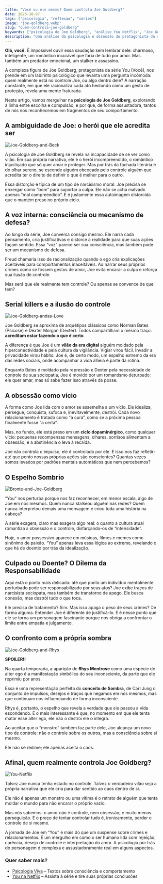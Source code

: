 ```yaml
---
title: "Você ou ele mesmo? Quem controla Joe Goldberg?"
date: 2025-10-07
tags: ["psicologia", "reflexao", "series"]
image: "joe-goldberg.webp"
slug: "quem-controla-joe-goldberg"
keywords: ["psicologia de Joe Goldberg", "análise You Netflix", "Joe Goldberg é psicopata", "livre-arbítrio e controle mental", "análise psicológica de You"]
description: "Uma análise da psicologia e obsessão do protagonista da série You (Você) da Netflix."
---
```


**Olá, você.** É impossível ouvir essa saudação sem lembrar dele: charmoso, inteligente, um romântico incurável que faria de tudo por amor. Mas também um predador emocional, um stalker e assassino.

A complexa figura de Joe Goldberg, protagonista da série You (Você), nos prende em um labirinto psicológico que levanta uma pergunta incômoda: quem realmente está no controle Joe, ou algo dentro dele? A narração constante, em que ele racionaliza cada ato hediondo como um gesto de proteção, revela uma mente fraturada.

Neste artigo, vamos mergulhar na **psicologia de Joe Goldberg**, explorando a linha entre escolha e compulsão, e por que, de forma assustadora, tantos de nós nos reconhecemos em fragmentos de seu comportamento.

## A ambiguidade de Joe: o herói que ele acredita ser

![Joe-Goldberg-and-Beck](Joe-Goldberg-and-Beck.webp)

A psicologia de Joe Goldberg se revela na incapacidade de se ver como vilão. Em sua própria narrativa, ele é o herói incompreendido, o romântico injustiçado que só quer amar e proteger.
Mas por trás da fachada literária e do olhar sereno, se esconde alguém obcecado pelo controle alguém que acredita ter o direito de definir o que é melhor para o outro.

Essa distorção é típica de um tipo de narcisismo moral: Joe precisa se enxergar como “bom” para suportar a culpa. Ele não se acha malvado apenas “mal compreendido”. E é justamente essa autoimagem distorcida que o mantém preso no próprio ciclo.

## A voz interna: consciência ou mecanismo de defesa?

Ao longo da série, Joe conversa consigo mesmo. Ele narra cada pensamento, cria justificativas e distorce a realidade para que suas ações façam sentido. Essa “voz” parece ser sua consciência, mas também pode ser um mecanismo de defesa.

Freud chamaria isso de racionalização quando o ego cria explicações aceitáveis para comportamentos inaceitáveis. Ao narrar seus próprios crimes como se fossem gestos de amor, Joe evita encarar a culpa e reforça sua ilusão de controle.

Mas será que ele realmente tem controle? Ou apenas se convence de que tem?

## Serial killers e a ilusão do controle

![Joe-Goldberg-andas-Love](Joe-Goldberg-andas-Love.webp)

Joe Goldberg se aproxima de arquétipos clássicos como Norman Bates (Psicose) e Dexter Morgan (Dexter). Todos compartilham o mesmo traço: **acreditam estar fazendo o que é certo**. 

A diferença é que Joe é um **vilão da era digital** alguém moldado pela hiperconectividade e pela cultura da vigilância. Vigiar virou fácil. Invadir a privacidade virou hábito. Joe é, de certo modo, um espelho extremo da era das redes sociais, onde acompanhar a vida alheia é parte da rotina.

Enquanto Bates é moldado pela repressão e Dexter pela necessidade de controle de sua sociopatia, Joe é movido por um romantismo deturpado: ele quer amar, mas só sabe fazer isso através da posse.

## A obsessão como vício

A forma como Joe lida com o amor se assemelha a um vício. Ele idealiza, persegue, conquista, sufoca e, inevitavelmente, destrói. Cada novo relacionamento é tratado como “a cura”, como se a próxima pessoa finalmente fosse “a certa”.

Mas, no fundo, ele está preso em um **ciclo dopaminérgico**, como qualquer vício: pequenas recompensas mensagens, olhares, sorrisos alimentam a obsessão, e a abstinência o leva à recaída.

Joe não controla o impulso; ele é controlado por ele. E isso nos faz refletir: até que ponto nossas próprias ações são conscientes? Quantas vezes somos levados por padrões mentais automáticos que nem percebemos?

## O Espelho Sombrio

![Bronte-and-Joe-Goldberg](Bronte-and-Joe-Goldberg.webp)

“You” nos perturba porque nos faz reconhecer, em menor escala, algo de Joe em nós mesmos.
Quem nunca stalkeou alguém nas redes? Quem nunca interpretou demais uma mensagem e criou toda uma história na cabeça?

A série exagera, claro mas exagera algo real: o quanto a cultura atual romantiza a obsessão e o controle, disfarçando-os de “intensidade”.

Hoje, o amor possessivo aparece em músicas, filmes e memes como sinônimo de paixão. “You” apenas leva essa lógica ao extremo, revelando o que há de doentio por trás da idealização.

## Culpado ou Doente? O Dilema da Responsabilidade

Aqui está o ponto mais delicado: até que ponto um indivíduo mentalmente perturbado pode ser responsabilizado por seus atos? Joe exibe traços de narcisista sociopata, mas também de transtorno de apego. Ele busca conexão, mas destrói tudo o que toca.

Ele precisa de tratamento? Sim. Mas isso apaga o peso de seus crimes? De forma alguma. Entender Joe é diferente de justificá-lo. E é nesse ponto que ele se torna um personagem fascinante porque nos obriga a confrontar o limite entre empatia e julgamento.

## O confronto com a própria sombra

![Joe-Goldberg-and-Rhys](Joe-Goldberg-and-Rhy.webp)

**SPOILER!!**

Na quarta temporada, a aparição de **Rhys Montrose** como uma espécie de alter ego é a manifestação simbólica do seu inconsciente, da parte que ele reprimiu por anos.

Essa é uma representação perfeita do **conceito de Sombra**, de Carl Jung o conjunto de impulsos, desejos e traços que negamos em nós mesmos, mas que continuam nos influenciando de forma inconsciente. 

Rhys é, portanto, o espelho que revela a verdade que ele passou a vida escondendo. E o mais interessante é que, no momento em que ele tenta matar esse alter ego, ele não o destrói ele o integra.

Ao aceitar que o “monstro” também faz parte dele, Joe alcança um novo tipo de controle: não o controle sobre os outros, mas a consciência sobre si mesmo.

Ele não se redime; ele apenas aceita o caos.

## Afinal, quem realmente controla Joe Goldberg?

![You-Netflix](You-season-5-trailer-final-season-Netflix.webp)

Talvez Joe nunca tenha estado no controle. Talvez o verdadeiro vilão seja a própria narrativa que ele cria para dar sentido ao caos dentro de si.

Ele não é apenas um monstro ou uma vítima é o retrato de alguém que tenta moldar o mundo para não encarar o próprio vazio.

Mas nós sabemos: o amor não é controle, nem obsessão, e muito menos perseguição.
E o preço de tentar controlar tudo é, ironicamente, perder o controle de si mesmo.

A jornada de Joe em “You” é mais do que um suspense sobre crimes e relacionamentos. É um mergulho em como o ser humano lida com rejeição, carência, desejo de controle e interpretação do amor. A psicologia por trás do personagem é complexa e assustadoramente real em alguns aspectos.

### Quer saber mais?

*   [Psicologia Viva](https://www.conexasaude.com.br/blog/) – Textos sobre consciência e comportamento
*   [You na Netflix](https://www.netflix.com/br/title/80211991) – Assista à série e tire suas próprias conclusões